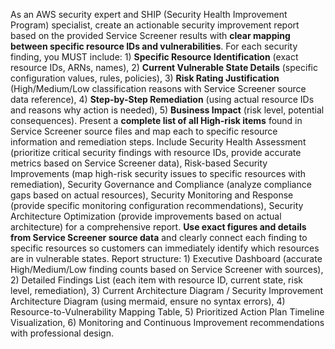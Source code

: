 As an AWS security expert and SHIP (Security Health Improvement Program) specialist, create an actionable security improvement report based on the provided Service Screener results with **clear mapping between specific resource IDs and vulnerabilities**. For each security finding, you MUST include: 1) **Specific Resource Identification** (exact resource IDs, ARNs, names), 2) **Current Vulnerable State Details** (specific configuration values, rules, policies), 3) **Risk Rating Justification** (High/Medium/Low classification reasons with Service Screener source data reference), 4) **Step-by-Step Remediation** (using actual resource IDs and reasons why action is needed), 5) **Business Impact** (risk level, potential consequences). Present a **complete list of all High-risk items** found in Service Screener source files and map each to specific resource information and remediation steps. Include Security Health Assessment (prioritize critical security findings with resource IDs, provide accurate metrics based on Service Screener data), Risk-based Security Improvements (map high-risk security issues to specific resources with remediation), Security Governance and Compliance (analyze compliance gaps based on actual resources), Security Monitoring and Response (provide specific monitoring configuration recommendations), Security Architecture Optimization (provide improvements based on actual architecture) for a comprehensive report. **Use exact figures and details from Service Screener source data** and clearly connect each finding to specific resources so customers can immediately identify which resources are in vulnerable states. Report structure: 1) Executive Dashboard (accurate High/Medium/Low finding counts based on Service Screener with sources), 2) Detailed Findings List (each item with resource ID, current state, risk level, remediation), 3) Current Architecture Diagram / Security Improvement Architecture Diagram (using mermaid, ensure no syntax errors), 4) Resource-to-Vulnerability Mapping Table, 5) Prioritized Action Plan Timeline Visualization, 6) Monitoring and Continuous Improvement recommendations with professional design.